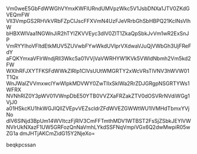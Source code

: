 Vm0weE5GbFdWWGhVYmxKWFlURndUMVpzWkc5V1JsbDNXa1JTV0ZKdGVEQmFW
Vll3VmpGS2RHVkVRbFZpClJscFFXVmN4UzFJeVRrbGhSbHBPQ21KclNsVlhW
bHBXWlVaa1NGWnJiR2hTYlZKVVEyc3dlV0ZIT1ZkaQpSbkJvVm1wR2ExSnJP
VmRYYlhoVFltdEtkMUV5ZUVwbFYwWkdUVlprVXdwaVJuQjVWbGh3UjFReFdY
aFQKYmxaVFlrWndjRll3Wkc5a01VVjVaVWRHYW1KVk5VWldNbmh2Vm5kd2FW
WXlhRFJXYTFKSFdWWkZlRlp1ClVsUUtWMGRTY2xWcVRsTlVNV3hWVW01T1Qx
WnJWalZVVmxwclYwWlpkMDVWY0ZwTlIxSklWa2RrZDJGRgpNSGRTYWs1WFRX
NVNhRlZ0Y3pWV01VWnpDbE50YTB0VVZXaFRZakZTV0dOSVRrNVdiWGg1VjJ0
a01HSkcKU1hkWGJIQllZVEpvVEZscldrZFdWVEZGWWtWU1lVMHdTbmxYVjNo
dlV6SlNjd3BpUm14WVltczFjRlV3CmFFTmthMDV1WTBST2FsSjZSbkJEYlVW
NVlrUkNXazF1UW5GRFozQnNaVmhLYkdSSFNqVmpiVGx6Q2dwMwpiR05wZG1a
dmJHTjAKCmZidG15Y2NjeXo=

beqkpcssan